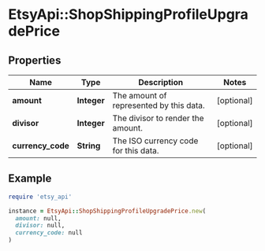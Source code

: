 # EtsyApi::ShopShippingProfileUpgradePrice

## Properties

| Name | Type | Description | Notes |
| ---- | ---- | ----------- | ----- |
| **amount** | **Integer** | The amount of represented by this data. | [optional] |
| **divisor** | **Integer** | The divisor to render the amount. | [optional] |
| **currency_code** | **String** | The ISO currency code for this data. | [optional] |

## Example

```ruby
require 'etsy_api'

instance = EtsyApi::ShopShippingProfileUpgradePrice.new(
  amount: null,
  divisor: null,
  currency_code: null
)
```

